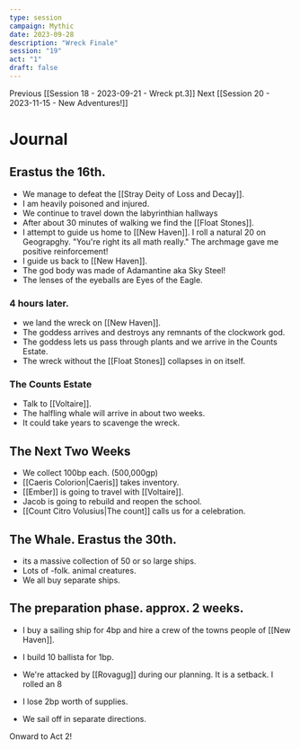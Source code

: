 ```yaml
---
type: session
campaign: Mythic
date: 2023-09-28
description: "Wreck Finale"
session: "19"
act: "1"
draft: false
---
```

Previous [[Session 18 - 2023-09-21 - Wreck pt.3]]
Next [[Session 20 - 2023-11-15 - New Adventures!]]

# Journal
## Erastus the 16th.
- We manage to defeat the [[Stray Deity of Loss and Decay]]. 
- I am heavily poisoned and injured.
- We continue to travel down the labyrinthian hallways
- After about 30 minutes of walking we find the [[Float Stones]].
- I attempt to guide us home to [[New Haven]]. I roll a natural 20 on Geograpghy. "You're right its all math really." The archmage gave me positive reinforcement!
- I guide us back to [[New Haven]].
- The god body was made of Adamantine aka Sky Steel!
- The lenses of the eyeballs are Eyes of the Eagle.

### 4 hours later.
- we land the wreck on [[New Haven]].
- The goddess arrives and destroys any remnants of the clockwork god.
- The goddess lets us pass through plants and we arrive in the Counts Estate.
- The wreck without the [[Float Stones]] collapses in on itself.

### The Counts Estate
- Talk to [[Voltaire]].
- The halfling whale will arrive in about two weeks.
- It could take years to scavenge the wreck.

## The Next Two Weeks
- We collect 100bp each. (500,000gp)
- [[Caeris Colorion|Caeris]] takes inventory.
- [[Ember]] is going to travel with [[Voltaire]].
- Jacob is going to rebuild and reopen the school.
- [[Count Citro Volusius|The count]] calls us for a celebration.

## The Whale. Erastus the 30th.
- its a massive collection of 50 or so large ships.
- Lots of -folk. animal creatures.
- We all buy separate ships.

## The preparation phase. approx. 2 weeks.
- I buy a sailing ship for 4bp and hire a crew of the towns people of [[New Haven]].
- I build 10 ballista for 1bp.
- We're attacked by [[Rovagug]] during our planning. It is a setback. I rolled an 8
- I lose 2bp worth of supplies.

- We sail off in separate directions.

Onward to Act 2!

